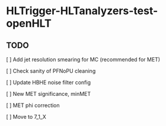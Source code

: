HLTrigger-HLTanalyzers-test-openHLT
===================================

## TODO

[ ] Add jet resolution smearing for MC (recommended for MET)

[ ] Check sanity of PFNoPU cleaning

[ ] Update HBHE noise filter config

[ ] New MET significance, minMET

[ ] MET phi correction

[ ] Move to 7_1_X
